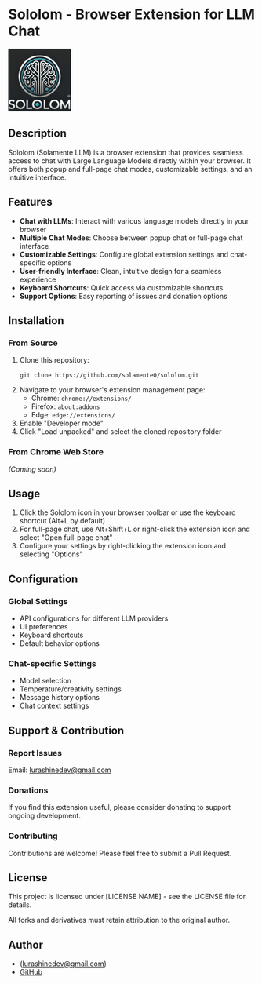 # Sololom - Browser Extension for LLM Chat

![Sololom Logo](./assets/icons/icon128.png)

## Description

Sololom (Solamente LLM) is a browser extension that provides seamless access to chat with Large Language Models directly within your browser. It offers both popup and full-page chat modes, customizable settings, and an intuitive interface.

## Features

- **Chat with LLMs**: Interact with various language models directly in your browser
- **Multiple Chat Modes**: Choose between popup chat or full-page chat interface
- **Customizable Settings**: Configure global extension settings and chat-specific options
- **User-friendly Interface**: Clean, intuitive design for a seamless experience
- **Keyboard Shortcuts**: Quick access via customizable shortcuts
- **Support Options**: Easy reporting of issues and donation options

## Installation

### From Source
1. Clone this repository:
   ```
   git clone https://github.com/solamente0/sololom.git
   ```
2. Navigate to your browser's extension management page:
   - Chrome: `chrome://extensions/`
   - Firefox: `about:addons`
   - Edge: `edge://extensions/`
3. Enable "Developer mode"
4. Click "Load unpacked" and select the cloned repository folder

### From Chrome Web Store
*(Coming soon)*

## Usage

1. Click the Sololom icon in your browser toolbar or use the keyboard shortcut (Alt+L by default)
2. For full-page chat, use Alt+Shift+L or right-click the extension icon and select "Open full-page chat"
3. Configure your settings by right-clicking the extension icon and selecting "Options"

## Configuration

### Global Settings
- API configurations for different LLM providers
- UI preferences
- Keyboard shortcuts
- Default behavior options

### Chat-specific Settings
- Model selection
- Temperature/creativity settings
- Message history options
- Chat context settings

## Support & Contribution

### Report Issues
Email: lurashinedev@gmail.com

### Donations
If you find this extension useful, please consider donating to support ongoing development.

### Contributing
Contributions are welcome! Please feel free to submit a Pull Request.

## License

This project is licensed under [LICENSE NAME] - see the LICENSE file for details.

All forks and derivatives must retain attribution to the original author.

## Author

- (lurashinedev@gmail.com)
- [GitHub](https://github.com/solamente0)
